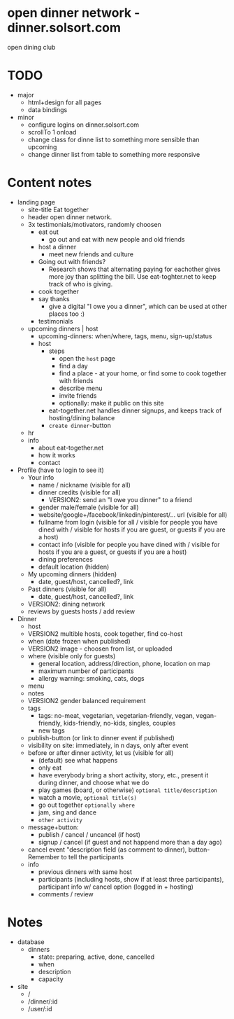 # open dinner network - dinner.solsort.com
open dining club

# TODO

- major
  - html+design for all pages
  - data bindings
- minor
  - configure logins on dinner.solsort.com
  - scrollTo 1 onload
  - change class for dinne list to something more sensible than upcoming
  - change dinner list from table to something more responsive

# Content notes
- landing page
  - site-title Eat together 
  - header open dinner network.
  - 3x testimonials/motivators, randomly choosen
    - eat out
      - go out and eat with new people and old friends
    - host a dinner
      - meet new friends and culture
    - Going out with friends? 
      - Research shows that alternating paying for eachother gives more joy than splitting the bill. Use eat-toghter.net to keep track of who is giving.
    - cook together
    - say thanks
      - give a digital "I owe you a dinner", which can be used at other places too :)
    - testimonials
  - upcoming dinners | host
    - upcoming-dinners: when/where, tags, menu, sign-up/status
    - host 
      - steps
        - open the `host` page 
        - find a day
        - find a place - at your home, or find some to cook together with friends
        - describe menu
        - invite friends
        - optionally: make it public on this site
      - eat-together.net handles dinner signups, and keeps track of hosting/dining balance
      - `create dinner`-button
  - hr
  - info
    - about eat-together.net
    - how it works
    - contact
- Profile (have to login to see it)
  - Your info
    - name / nickname (visible for all)
    - dinner credits (visible for all)
      - VERSION2: send an "I owe you dinner" to a friend
    - gender male/female (visible for all)
    - website/google+/facebook/linkedin/pinterest/... url (visible for all)
    - fullname from login (visible for all / visible for people you have dined with / visible for hosts if you are guest, or guests if you are a host)
    - contact info (visible for people you have dined with / visible for hosts if you are a guest, or guests if you are a host)
    - dining preferences
    - default location (hidden)
  - My upcoming dinners (hidden)
    - date, guest/host, cancelled?, link
  - Past dinners (visible for all)
    - date, guest/host, cancelled?, link
  - VERSION2: dining network
  - reviews by guests hosts / add review
- Dinner
  - host
  - VERSION2 multible hosts, cook together, find co-host
  - when (date frozen when published)
  - VERSION2 image - choosen from list, or uploaded
  - where (visible only for guests)
    - general location, address/direction, phone, location on map
    - maximum number of participants
    - allergy warning: smoking, cats, dogs
  - menu
  - notes
  - VERSION2 gender balanced requirement
  - tags
    - tags: no-meat, vegetarian, vegetarian-friendly, vegan, vegan-friendly, kids-friendly, no-kids, singles, couples
    - new tags
  - publish-button (or link to dinner event if published)
  - visibility on site: immediately, in n days, only after event
  - before or after dinner activity, let us (visible for all)
    - (default) see what happens
    - only eat
    - have everybody bring a short activity, story, etc., present it during dinner, and choose what we do
    - play games (board, or otherwise) `optional title/description`
    - watch a movie, `optional title(s)`
    - go out together `optionally where`
    - jam, sing and dance
    - `other activity`
  - message+button:
    - publish / cancel / uncancel (if host)
    - signup / cancel (if guest and not happend more than a day ago)
  - cancel event "description field (as comment to dinner), button- Remember to tell the participants
  - info
    - previous dinners with same host
    - participants (including hosts, show if at least three participants), participant info w/ cancel option (logged in + hosting)
    - comments / review


# Notes
- database
  - dinners
    - state: preparing, active, done, cancelled
    - when
    - description
    - capacity
- site
  - /
  - /dinner/:id
  - /user/:id
